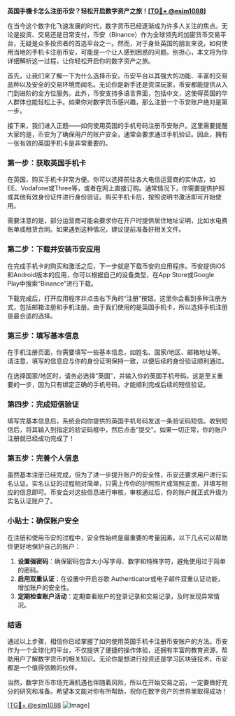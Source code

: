 **英国手機卡怎么注册币安？轻松开启数字资产之旅！[[TG💪+ @esim1088](https://t.me/s/esim1088)]**

在当今这个数字化飞速发展的时代，数字货币已经逐渐成为许多人关注的焦点。无论是投资、交易还是日常支付，币安（Binance）作为全球领先的加密货币交易平台，无疑是众多投资者的首选平台之一。然而，对于身处英国的朋友来说，如何使用当地的手机卡注册币安，可能是一个让人感到困惑的问题。别担心，本文将为你详细解析这一过程，让你轻松开启你的数字资产之旅。

首先，让我们来了解一下为什么选择币安。币安平台以其强大的功能、丰富的交易品种以及安全的交易环境而闻名。无论你是新手还是资深玩家，币安都能提供从入门到进阶的全方位服务。此外，币安支持多语言界面，包括中文，这使得英国的华人群体也能轻松上手。如果你对数字货币感兴趣，那么注册一个币安账户绝对是第一步。

接下来，我们进入正题——如何使用英国的手机号码注册币安账户。这里需要提醒大家的是，币安为了确保用户的账户安全，通常会要求通过手机验证。因此，拥有一张有效的英国手机卡是非常重要的。

### 第一步：获取英国手机卡

在英国，购买手机卡非常方便。你可以选择前往各大电信运营商的实体店，如EE、Vodafone或Three等，或者在网上直接订购。通常情况下，你需要提供护照或其他有效身份证件进行身份验证。购买手机卡后，按照说明书激活即可开始使用。

需要注意的是，部分运营商可能会要求你在开户时提供居住地址证明，比如水电费账单或租赁合同。如果遇到这种情况，建议提前准备好相关文件。

### 第二步：下载并安装币安应用

在完成手机卡的购买和激活之后，下一步就是下载币安的应用程序。币安提供iOS和Android版本的应用，你可以根据自己的设备类型，在App Store或Google Play中搜索“Binance”进行下载。

下载完成后，打开应用程序并点击右下角的“注册”按钮。这里你会看到多种注册方式，包括邮箱注册和手机注册。由于我们使用的是英国手机卡，所以选择手机注册是最合适的选择。

### 第三步：填写基本信息

在手机注册页面，你需要填写一些基本信息，如姓名、国家/地区、邮箱地址等。请注意，填写的信息应与你的身份证明保持一致，以便后续的身份验证顺利通过。

在选择国家/地区时，请务必选择“英国”，并输入你的英国手机号码。这是至关重要的一步，因为只有绑定正确的手机号码，才能顺利完成后续的短信验证。

### 第四步：完成短信验证

填写完基本信息后，系统会向你提供的英国手机号码发送一条验证码短信。收到短信后，将其输入到指定的验证码框中，然后点击“提交”。如果一切正常，你的账户注册就已经成功完成了！

### 第五步：完善个人信息

虽然基本注册已经完成，但为了进一步提升账户的安全性，币安还要求用户进行实名认证。实名认证的过程相对简单，只需上传你的护照照片或驾照正面，并填写相应的信息即可。币安会对这些信息进行审核，审核通过后，你的账户就正式升级为实名认证账户了。

### 小贴士：确保账户安全

在注册和使用币安的过程中，安全性始终是最重要的考量因素。以下几点可以帮助你更好地保护自己的账户：

1. **设置强密码**：确保密码包含大小写字母、数字和特殊字符，避免使用过于简单的密码。
2. **启用双重认证**：在设置中开启谷歌 Authenticator或电子邮件双重认证功能，增加账户的安全性。
3. **定期检查账户活动**：定期查看账户的登录记录和交易记录，及时发现异常情况。

### 结语

通过以上步骤，相信你已经掌握了如何使用英国手机卡注册币安账户的方法。币安作为一个全球化的平台，不仅提供了便捷的操作体验，还拥有丰富的教育资源，帮助用户了解数字货币的相关知识。无论你是想进行投资还是学习区块链技术，币安都是一个值得信赖的伙伴。

当然，数字货币市场充满机遇也伴随着风险，所以在开始交易之前，一定要做好充分的研究和准备。希望本文能对你有所帮助，祝你在数字资产的世界里取得成功！

[[TG💪+ @esim1088](https://t.me/s/esim1088) ![Image](https://i.postimg.cc/4NQfJmqS/Snipaste-2025-05-13-00-14-12.png)]